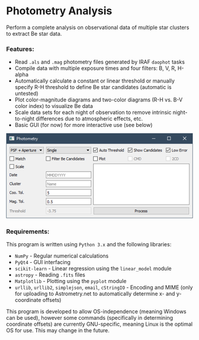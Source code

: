 # Photometry Analysis

Perform a complete analysis on observational data of multiple star clusters to extract Be star data.

### Features:

* Read ```.als``` and ```.mag``` photometry files generated by IRAF ```daophot``` tasks
* Compile data with multiple exposure times and four filters: B, V, R, H-alpha
* Automatically calculate a constant or linear threshold or manually specify R-H threshold to define Be star candidates (automatic is untested)
* Plot color-magnitude diagrams and two-color diagrams (R-H vs. B-V color index) to visualize Be data
* Scale data sets for each night of observation to remove intrinsic night-to-night differences due to atmospheric effects, etc.
* Basic GUI (for now) for more interactive use (see below)

![Alt text](screenshots/2018-06-15.png?raw=True)

### Requirements:

This program is written using ```Python 3.x``` and the following libraries:
* ```NumPy``` - Regular numerical calculations
* ```PyQt4``` - GUI interfacing
* ```scikit-learn``` - Linear regression using the ```linear_model``` module
* ```astropy``` - Reading ```.fits``` files
* ```Matplotlib``` - Plotting using the ```pyplot``` module
* ```urllib```, ```urllib2```, ```simplejson```, ```email```, ```cStringIO``` - Encoding and MIME (only for uploading to Astrometry.net to automatically determine x- and y- coordinate offsets)

This program is developed to allow OS-independence (meaning Windows can be used), however some commands (specifically in determining coordinate offsets) are currently GNU-specific, meaning Linux is the optimal OS for use.  This may change in the future.

